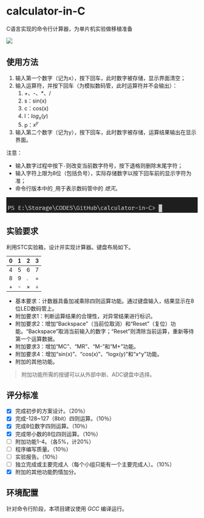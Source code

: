 # calculator-in-C

C语言实现的命令行计算器，为单片机实验做移植准备

![](https://progress-bar.dev/60/?title=done)

## 使用方法

1. 输入第一个数字（记为x），按下回车，此时数字被存储，显示界面清空；
2. 输入运算符，并按下回车（为模拟数码管，此时运算符并不会输出）：
   1. +、-、*、/
   2. s：sin(x)
   3. c：cos(x)
   4. l：$log_x(y)$
   5. p：$x^y$
3. 输入第二个数字（记为y），按下回车，此时数字被存储，运算结果输出在显示界面。

注意：
*   输入数字过程中按下`-`则改变当前数字符号，按下退格则删除末尾字符；
*   输入字符上限为8位（包括负号），实际存储数字以按下回车前的显示字符为准；
*   命令行版本中的`_`用于表示数码管中的 *熄灭*。

![](calculator1.gif)

## 实验要求

利用STC实验箱，设计并实现计算器。键盘布局如下。

0|1|2|3
---|---|---|---
4|5|6|7
8|9|.|=
+|-|×|÷

* 	基本要求：计数器具备加减乘除四则运算功能。通过键盘输入，结果显示在8位LED数码管上。
* 	附加要求1：判断运算结果的合理性，对异常结果进行标识。
* 	附加要求2：增加“Backspace”（当前位取消）和“Reset”（复位）功能。“Backspace”取消当前输入的数字；“Reset”则清除当前运算，重新等待第一个运算数据。
* 	附加要求3：增加“MC”、“MR”、“M-”和“M+”功能。
* 	附加要求4：增加“sin(x)”、“cos(x)”、“logx(y)”和“x^y”功能。
* 	附加的其他功能。
> 附加功能所需的按键可以从外部中断、ADC键盘中选择。

## 评分标准

- [x] 完成初步的方案设计。（20％）
- [x] 完成-128~127（8bit）四则运算。（10％）
- [x] 完成8位数字四则运算。（10％）
- [x] 完成带小数的8位四则运算。（10％）
- [ ] 附加功能1-4。（各5%，计20%）
- [ ] 程序编写质量。（10％）
- [ ] 实验报告。（10％）
- [ ] 独立完成或主要完成人（每个小组只能有一个主要完成人）。（10%）
- [x] 附加的其他功能酌情加分。

## 环境配置

针对命令行阶段，本项目建议使用 *GCC* 编译运行。
